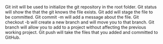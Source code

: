Git init will be used to initialize the git repository in the root folder.
Git status will show the that the git knows the file exists.
Git add will stage the file to be committed.
Git commit -m will add a message about the file.
Git checkout -b will create a new branch and will move you to that branch.
Git branch will allow you to add to a project without affecting the previous working project.
Git push will take the files that you added and committed to GitHub.

